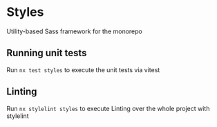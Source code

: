 # Styles

Utility-based Sass framework for the monorepo

## Running unit tests

Run `nx test styles` to execute the unit tests via vitest

## Linting

Run `nx stylelint styles` to execute Linting over the whole project with stylelint
